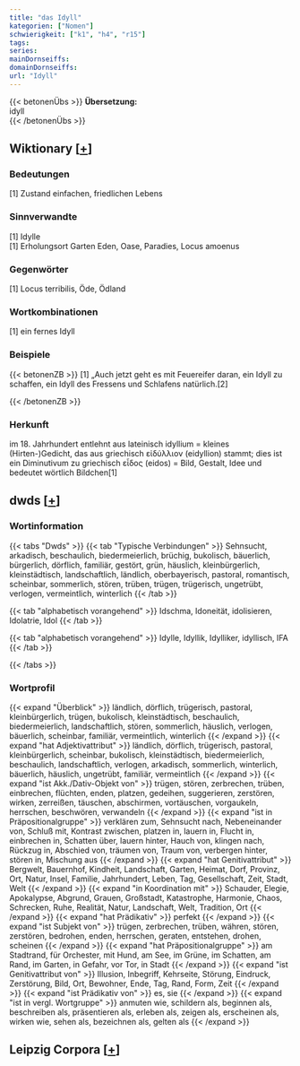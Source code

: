 ```yaml
---
title: "das Idyll"
kategorien: ["Nomen"]
schwierigkeit: ["k1", "h4", "r15"]
tags:
series:
mainDornseiffs:
domainDornseiffs:
url: "Idyll"
---
```


{{< betonenÜbs >}}
**Übersetzung:**  
idyll  
{{< /betonenÜbs >}}

## Wiktionary [[+](https://de.wiktionary.org/wiki/Idyll)]

### Bedeutungen
[1] Zustand einfachen, friedlichen Lebens  

### Sinnverwandte
[1] Idylle  
[1] Erholungsort Garten Eden, Oase, Paradies, Locus amoenus  

### Gegenwörter
[1] Locus terribilis, Öde, Ödland  

### Wortkombinationen
[1] ein fernes Idyll  

### Beispiele
{{< betonenZB >}}
[1] „Auch jetzt geht es mit Feuereifer daran, ein Idyll zu schaffen, ein Idyll des Fressens und Schlafens natürlich.[2]  

{{< /betonenZB >}}
### Herkunft
im 18. Jahrhundert entlehnt aus lateinisch idyllium = kleines (Hirten-)Gedicht, das aus griechisch εἰδύλλιον (eidyllion) stammt; dies ist ein Diminutivum zu griechisch εἶδος (eidos) = Bild, Gestalt, Idee und bedeutet wörtlich Bildchen[1]  



## dwds [[+](https://www.dwds.de/wb/Idyll)]

### Wortinformation
{{< tabs "Dwds" >}}
{{< tab "Typische Verbindungen" >}}
Sehnsucht, arkadisch, beschaulich, biedermeierlich, brüchig, bukolisch, bäuerlich, bürgerlich, dörflich, familiär, gestört, grün, häuslich, kleinbürgerlich, kleinstädtisch, landschaftlich, ländlich, oberbayerisch, pastoral, romantisch, scheinbar, sommerlich, stören, trüben, trügen, trügerisch, ungetrübt, verlogen, vermeintlich, winterlich
{{< /tab >}}

{{< tab "alphabetisch vorangehend" >}}
Idschma, Idoneität, idolisieren, Idolatrie, Idol
{{< /tab >}}

{{< tab "alphabetisch vorangehend" >}}
Idylle, Idyllik, Idylliker, idyllisch, IFA
{{< /tab >}}

{{< /tabs >}}

### Wortprofil
{{< expand "Überblick" >}} ländlich, dörflich, trügerisch, pastoral, kleinbürgerlich, trügen, bukolisch, kleinstädtisch, beschaulich, biedermeierlich, landschaftlich, stören, sommerlich, häuslich, verlogen, bäuerlich, scheinbar, familiär, vermeintlich, winterlich {{< /expand >}}
{{< expand "hat Adjektivattribut" >}} ländlich, dörflich, trügerisch, pastoral, kleinbürgerlich, scheinbar, bukolisch, kleinstädtisch, biedermeierlich, beschaulich, landschaftlich, verlogen, arkadisch, sommerlich, winterlich, bäuerlich, häuslich, ungetrübt, familiär, vermeintlich {{< /expand >}}
{{< expand "ist Akk./Dativ-Objekt von" >}} trügen, stören, zerbrechen, trüben, einbrechen, flüchten, enden, platzen, gedeihen, suggerieren, zerstören, wirken, zerreißen, täuschen, abschirmen, vortäuschen, vorgaukeln, herrschen, beschwören, verwandeln {{< /expand >}}
{{< expand "ist in Präpositionalgruppe" >}} verklären zum, Sehnsucht nach, Nebeneinander von, Schluß mit, Kontrast zwischen, platzen in, lauern in, Flucht in, einbrechen in, Schatten über, lauern hinter, Hauch von, klingen nach, Rückzug in, Abschied von, träumen von, Traum von, verbergen hinter, stören in, Mischung aus {{< /expand >}}
{{< expand "hat Genitivattribut" >}} Bergwelt, Bauernhof, Kindheit, Landschaft, Garten, Heimat, Dorf, Provinz, Ort, Natur, Insel, Familie, Jahrhundert, Leben, Tag, Gesellschaft, Zeit, Stadt, Welt {{< /expand >}}
{{< expand "in Koordination mit" >}} Schauder, Elegie, Apokalypse, Abgrund, Grauen, Großstadt, Katastrophe, Harmonie, Chaos, Schrecken, Ruhe, Realität, Natur, Landschaft, Welt, Tradition, Ort {{< /expand >}}
{{< expand "hat Prädikativ" >}} perfekt {{< /expand >}}
{{< expand "ist Subjekt von" >}} trügen, zerbrechen, trüben, währen, stören, zerstören, bedrohen, enden, herrschen, geraten, entstehen, drohen, scheinen {{< /expand >}}
{{< expand "hat Präpositionalgruppe" >}} am Stadtrand, für Orchester, mit Hund, am See, im Grüne, im Schatten, am Rand, im Garten, in Gefahr, vor Tor, in Stadt {{< /expand >}}
{{< expand "ist Genitivattribut von" >}} Illusion, Inbegriff, Kehrseite, Störung, Eindruck, Zerstörung, Bild, Ort, Bewohner, Ende, Tag, Rand, Form, Zeit {{< /expand >}}
{{< expand "ist Prädikativ von" >}} es, sie {{< /expand >}}
{{< expand "ist in vergl. Wortgruppe" >}} anmuten wie, schildern als, beginnen als, beschreiben als, präsentieren als, erleben als, zeigen als, erscheinen als, wirken wie, sehen als, bezeichnen als, gelten als {{< /expand >}}

## Leipzig Corpora [[+](https://corpora.uni-leipzig.de/en/res?word=Idyll&corpusId=deu_newscrawl-public_2018)]

